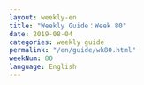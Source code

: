 ```yaml
---
layout: weekly-en
title: "Weekly Guide：Week 80"
date: 2019-08-04
categories: weekly guide
permalink: "/en/guide/wk80.html"
weekNum: 80
language: English
---
```

